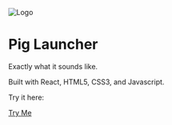 ![Logo](https://i.imgur.com/LZQk8KP.png)

# Pig Launcher

Exactly what it sounds like.

Built with React, HTML5, CSS3, and Javascript.

Try it here:

<a href="https://pig-launcher.vercel.app/" target="_blank">Try Me</a>